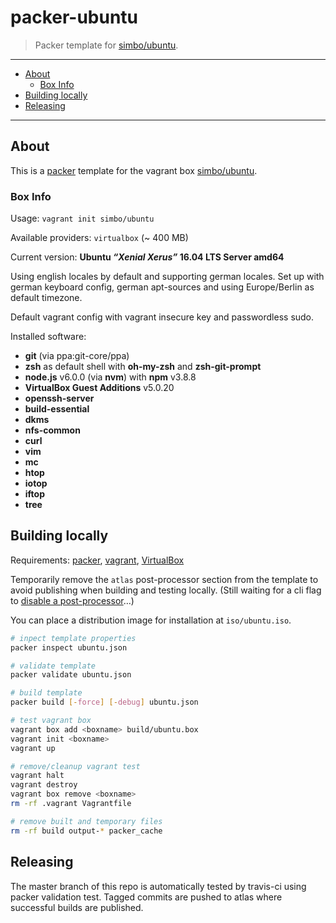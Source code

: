 packer-ubuntu
===============

  > Packer template for [simbo/ubuntu](https://atlas.hashicorp.com/simbo/boxes/ubuntu).

---

<!-- MarkdownTOC -->

- [About](#about)
  - [Box Info](#box-info)
- [Building locally](#building-locally)
- [Releasing](#releasing)

<!-- /MarkdownTOC -->

---


## About

This is a [packer](https://packer.io/) template for the vagrant box 
[simbo/ubuntu](https://atlas.hashicorp.com/simbo/boxes/ubuntu).


### Box Info

Usage: `vagrant init simbo/ubuntu`

Available providers: `virtualbox` (~ 400 MB)

Current version: **Ubuntu *“Xenial Xerus”* 16.04 LTS Server amd64**

Using english locales by default and supporting german locales. Set up with 
german keyboard config, german apt-sources and using Europe/Berlin as default 
timezone.

Default vagrant config with vagrant insecure key and passwordless sudo.

Installed software:
  - **git** (via ppa:git-core/ppa)
  - **zsh** as default shell with **oh-my-zsh** and **zsh-git-prompt**
  - **node.js** v6.0.0 (via **nvm**) with **npm** v3.8.8
  - **VirtualBox Guest Additions** v5.0.20
  - **openssh-server**
  - **build-essential**
  - **dkms**
  - **nfs-common**
  - **curl**
  - **vim**
  - **mc**
  - **htop**
  - **iotop**
  - **iftop**
  - **tree**


## Building locally

Requirements:
  [packer](https://packer.io/),
  [vagrant](https://www.vagrantup.com/),
  [VirtualBox](https://www.virtualbox.org/)

Temporarily remove the `atlas` post-processor section from the template to 
avoid publishing when building and testing locally. (Still waiting for a cli 
flag to [disable a post-processor](https://github.com/mitchellh/packer/issues/2679)…)

You can place a distribution image for installation at `iso/ubuntu.iso`.

``` sh
# inpect template properties
packer inspect ubuntu.json

# validate template
packer validate ubuntu.json

# build template
packer build [-force] [-debug] ubuntu.json

# test vagrant box
vagrant box add <boxname> build/ubuntu.box
vagrant init <boxname>
vagrant up

# remove/cleanup vagrant test
vagrant halt
vagrant destroy
vagrant box remove <boxname>
rm -rf .vagrant Vagrantfile

# remove built and temporary files
rm -rf build output-* packer_cache
```


## Releasing

The master branch of this repo is automatically tested by travis-ci using packer
validation test. Tagged commits are pushed to atlas where successful builds are 
published.

